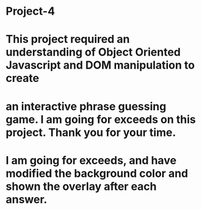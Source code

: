 # Project-4
# This project required an understanding of Object Oriented Javascript and DOM manipulation to create
# an interactive phrase guessing game. I am going for exceeds on this project. Thank you for your time.
# I am going for exceeds, and have modified the background color and shown the overlay after each answer.